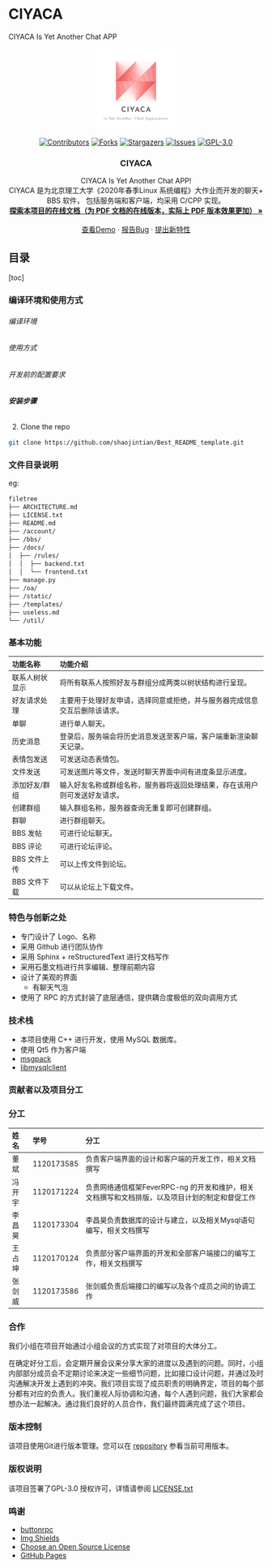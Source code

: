 

# CIYACA

CIYACA Is Yet Another Chat APP
<br />

<p align="center">
  <a href="https://github.com/ciyaca/ciyaca/">
    <img src="images/logo.png" alt="Logo" width="160" height="160">
  </a>
  
<!-- PROJECT SHIELDS -->

<div align="center">

[![Contributors][contributors-shield]][contributors-url]
[![Forks][forks-shield]][forks-url]
[![Stargazers][stars-shield]][stars-url]
[![Issues][issues-shield]][issues-url]
[![GPL-3.0][license-shield]][license-url]
</div>

<!-- PROJECT LOGO -->

  <h3 align="center">CIYACA</h3>
  <p align="center">
    CIYACA Is Yet Another Chat APP!
    <br/>
    CIYACA 是为北京理工大学《2020年春季Linux 系统编程》大作业而开发的聊天+ BBS 软件， 包括服务端和客户端，均采用 C/CPP 实现。
    <br />
    <a href="https://ciyaca.github.io/"><strong>探索本项目的在线文档（为 PDF 文档的在线版本，实际上 PDF 版本效果更加） »</strong></a>
    <br />
    <br />
    <a href="https://github.com/ciyaca/ciyaca/">查看Demo</a>
    ·
    <a href="https://github.com/ciyaca/ciyaca/issues">报告Bug</a>
    ·
    <a href="https://github.com/ciyaca/ciyaca/issues">提出新特性</a>
  </p>

</p>

## 目录

[toc]

### 编译环境和使用方式

###### 编译环境

###### 使用方式

###### 开发前的配置要求

###### **安装步骤**

2. Clone the repo

```sh
git clone https://github.com/shaojintian/Best_README_template.git
```

### 文件目录说明
eg:

```
filetree 
├── ARCHITECTURE.md
├── LICENSE.txt
├── README.md
├── /account/
├── /bbs/
├── /docs/
│  ├── /rules/
│  │  ├── backend.txt
│  │  └── frontend.txt
├── manage.py
├── /oa/
├── /static/
├── /templates/
├── useless.md
└── /util/

```



### 基本功能

| 功能名称       | 功能介绍                                                     |
| :------------- | :----------------------------------------------------------- |
| 联系人树状显示 | 将所有联系人按照好友与群组分成两类以树状结构进行呈现。       |
| 好友请求处理   | 主要用于处理好友申请，选择同意或拒绝，并与服务器完成信息交互后删除该请求。 |
| 单聊           | 进行单人聊天。                                               |
| 历史消息       | 登录后，服务端会将历史消息发送至客户端，客户端重新渲染聊天记录。 |
| 表情包发送     | 可发送动态表情包。                                           |
| 文件发送       | 可发送图片等文件，发送时聊天界面中间有进度条显示进度。       |
| 添加好友/群组  | 输入好友名称或群组名称，服务器将返回处理结果，存在该用户则可发送好友请求。 |
| 创建群组       | 输入群组名称，服务器查询无重复即可创建群组。                 |
| 群聊           | 进行群组聊天。                                               |
| BBS 发帖       | 可进行论坛聊天。                                             |
| BBS 评论       | 可进行论坛评论。                                             |
| BBS 文件上传   | 可以上传文件到论坛。                                         |
| BBS 文件下载   | 可以从论坛上下载文件。                                       |


### 特色与创新之处

- 专门设计了 Logo、名称
- 采用 Github 进行团队协作
- 采用 Sphinx + reStructuredText 进行文档写作
- 采用石墨文档进行共享编辑、整理前期内容
- 设计了美观的界面
  - 有聊天气泡
- 使用了 RPC 的方式封装了底层通信，提供耦合度极低的双向调用方式

### 技术栈

- 本项目使用 C++ 进行开发，使用 MySQL 数据库。
- 使用 Qt5 作为客户端
- [msgpack](https://github.com/msgpack/msgpack)
- [libmysqlclient](https://dev.mysql.com/downloads/c-api/)

### 贡献者以及项目分工

### 分工

| 姓名   | 学号       | 分工                                                         |
| :----- | :--------- | :----------------------------------------------------------- |
| 董斌   | 1120173585 | 负责客户端界面的设计和客户端的开发工作，相关文档撰写         |
| 冯开宇 | 1120171224 | 负责网络通信框架FeverRPC-ng 的开发和维护，相关文档撰写和文档排版，以及项目计划的制定和督促工作 |
| 李昌昊 | 1120173304 | 李昌昊负责数据库的设计与建立，以及相关Mysql语句编写，相关文档撰写 |
| 王占坤 | 1120170124 | 负责部分客户端界面的开发和全部客户端接口的编写工作，相关文档撰写 |
| 张剑威 | 1120173586 | 张剑威负责后端接口的编写以及各个成员之间的协调工作           |

### 合作

我们小组在项目开始通过小组会议的方式实现了对项目的大体分工。

在确定好分工后，会定期开展会议来分享大家的进度以及遇到的问题。同时，小组内部部分成员会不定期讨论来决定一些细节问题，比如接口设计问题，并通过及时沟通解决开发上遇到的冲突。我们项目实现了成员职责的明确界定，项目的每个部分都有对应的负责人。我们重视人际协调和沟通，每个人遇到问题，我们大家都会想办法一起解决。通过我们良好的人员合作，我们最终圆满完成了这个项目。

### 版本控制

该项目使用Git进行版本管理。您可以在 [repository](https://github.com/ciyaca/ciyaca) 参看当前可用版本。



### 版权说明

该项目签署了GPL-3.0 授权许可，详情请参阅 [LICENSE.txt](https://github.com/shaojintian/Best_README_template/blob/master/LICENSE.txt)

### 鸣谢


- [buttonrpc](https://github.com/button-chen/buttonrpc_cpp14)
- [Img Shields](https://shields.io)
- [Choose an Open Source License](https://choosealicense.com)
- [GitHub Pages](https://pages.github.com)

<!-- links -->

[your-project-path]:ciyaca/ciyaca
[contributors-shield]: https://img.shields.io/github/contributors/ciyaca/ciyaca.svg?style=flat-square
[contributors-url]: https://github.com/ciyaca/ciyaca/graphs/contributors
[forks-shield]: https://img.shields.io/github/forks/ciyaca/ciyaca.svg?style=flat-square
[forks-url]: https://github.comciyaca/ciyaca/network/members
[stars-shield]: https://img.shields.io/github/stars/ciyaca/ciyaca.svg?style=flat-square
[stars-url]: https://github.com/ciyaca/ciyaca/stargazers
[issues-shield]: https://img.shields.io/github/issues/ciyaca/ciyaca.svg?style=flat-square
[issues-url]: https://img.shields.io/github/issues/ciyaca/ciyaca.svg
[license-shield]: https://img.shields.io/github/license/ciyaca/ciyaca.svg?style=flat-square
[license-url]: https://github.com/ciyaca/ciyaca/blob/master/LICENSE




